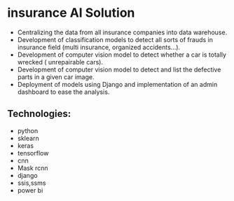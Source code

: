 # insurance AI Solution

- Centralizing the data from all insurance companies into data warehouse.
- Development of classification models to detect all sorts of frauds in insurance field (multi insurance, organized accidents...).
- Development of computer vision model to detect whether a car is totally wrecked ( unrepairable cars).
- Development of computer vision model to detect and list the defective parts in a given car image.
- Deployment of models using Django and implementation of an admin dashboard to ease the analysis.


## Technologies: 
- python 
- sklearn 
- keras 
- tensorflow 
- cnn
- Mask rcnn
- django
- ssis,ssms 
- power bi
